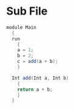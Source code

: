 ---
---

# Sub File

```Java
module Main 
  {
  run 
    {
    a = 1;
    b = 2;
    c = add(a + b);
    }

  Int add(Int a, Int b)
    {
    return a + b;
    }
  }
```
